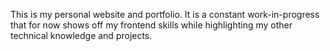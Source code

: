 This is my personal website and portfolio. It is a
constant work-in-progress that for now shows off
my frontend skills while highlighting my other technical
knowledge and projects.